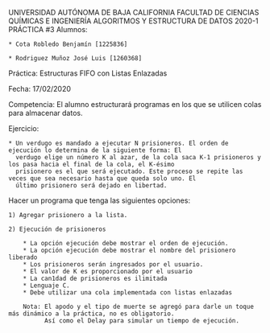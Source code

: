 UNIVERSIDAD AUTÓNOMA DE BAJA CALIFORNIA
										  FACULTAD DE CIENCIAS QUÍMICAS E INGENIERÍA
											  ALGORITMOS Y ESTRUCTURA DE DATOS
														   2020-1
					                                     PRÁCTICA #3
Alumnos:

	* Cota Robledo Benjamín [1225836]

	* Rodriguez Muñoz José Luis [1260368]

Práctica: Estructuras FIFO con Listas Enlazadas

Fecha: 17/02/2020

Competencia: El alumno estructurará programas en los que se utilicen colas para almacenar datos.

Ejercicio:

    * Un verdugo es mandado a ejecutar N prisioneros. El orden de ejecución lo determina de la siguiente forma: El
      verdugo elige un número K al azar, de la cola saca K-1 prisioneros y los pasa hacia el final de la cola, el K-ésimo
      prisionero es el que será ejecutado. Este proceso se repite las veces que sea necesario hasta que queda solo uno. El
      último prisionero será dejado en libertad.

Hacer un programa que tenga las siguientes opciones:

    1) Agregar prisionero a la lista.

    2) Ejecución de prisioneros

        * La opción ejecución debe mostrar el orden de ejecución.
        * La opción ejecución debe mostrar el nombre del prisionero liberado
        * Los prisioneros serán ingresados por el usuario.
        * El valor de K es proporcionado por el usuario
        * La can1dad de prisioneros es ilimitada
        * Lenguaje C.
        * Debe utilizar una cola implementada con listas enlazadas

        Nota: El apodo y el tipo de muerte se agregó para darle un toque más dinámico a la práctica, no es obligatorio.
              Así como el Delay para simular un tiempo de ejecución.
